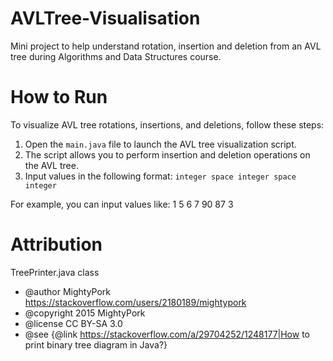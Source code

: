 # AVLTree-Visualisation

  Mini project to help understand rotation, insertion and deletion from an AVL tree during Algorithms and Data Structures course.

# How to Run

  To visualize AVL tree rotations, insertions, and deletions, follow these steps:

  1. Open the `main.java` file to launch the AVL tree visualization script.
  2. The script allows you to perform insertion and deletion operations on the AVL tree.
  3. Input values in the following format: `integer space integer space integer`

  For example, you can input values like: 1 5 6 7 90 87 3

# Attribution
 
  TreePrinter.java class

  * @author MightyPork <https://stackoverflow.com/users/2180189/mightypork>
  * @copyright 2015 MightyPork
  * @license CC BY-SA 3.0
  * @see {@link https://stackoverflow.com/a/29704252/1248177|How to print binary tree diagram in Java?}
